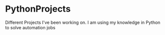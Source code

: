 # PythonProjects
Different Projects I've been working on. 
I am using my knowledge in Python to solve automation jobs
